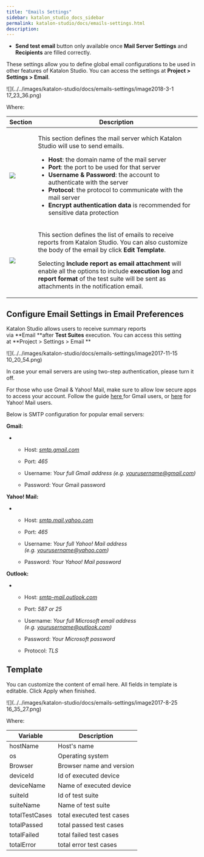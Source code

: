 ```yaml
---
title: "Emails Settings" 
sidebar: katalon_studio_docs_sidebar
permalink: katalon-studio/docs/emails-settings.html 
description: 
---
```

*   **Send test email** button only available once **Mail Server Settings** and **Recipients** are filled correctly.

These settings allow you to define global email configurations to be used in other features of Katalon Studio. You can access the settings at **Project > Settings > Email**. 

![](../../images/katalon-studio/docs/emails-settings/image2018-3-1 17_23_36.png)

Where:

<table><thead><tr><th>Section</th><th>Description</th></tr></thead><tbody><tr><td><div class="content-wrapper"><p><span class="confluence-embedded-file-wrapper"><img class="confluence-embedded-image" src="../../images/katalon-studio/docs/emails-settings/image2018-3-1 17_25_39.png" data-image-src="/download/attachments/5112244/image2018-3-1%2017%3A25%3A39.png?version=1&amp;modificationDate=1519899940000&amp;api=v2" data-unresolved-comment-count="0" data-linked-resource-id="13697365" data-linked-resource-version="1" data-linked-resource-type="attachment" data-linked-resource-default-alias="image2018-3-1 17:25:39.png" data-base-url="https://docs.katalon.com" data-linked-resource-content-type="image/png" data-linked-resource-container-id="5112244" data-linked-resource-container-version="6"></span></p></div></td><td><p>This section defines the mail server which Katalon Studio will use to send emails.</p><ul><li><strong>Host</strong>: the domain name of the mail server</li><li><strong>Port</strong>: the port to be used for that server</li><li><strong>Username &amp; Password</strong>: the account to authenticate with the server</li><li><strong>Protocol</strong>: the protocol to communicate with the mail server</li><li><strong>Encrypt authentication data</strong> is recommended for sensitive data protection</li></ul></td></tr><tr><td><div class="content-wrapper"><p><span class="confluence-embedded-file-wrapper"><img class="confluence-embedded-image" src="../../images/katalon-studio/docs/emails-settings/image2017-11-15 9_43_0.png" data-image-src="/download/attachments/5112244/image2017-11-15%209%3A43%3A0.png?version=1&amp;modificationDate=1510713781000&amp;api=v2" data-unresolved-comment-count="0" data-linked-resource-id="5119082" data-linked-resource-version="1" data-linked-resource-type="attachment" data-linked-resource-default-alias="image2017-11-15 9:43:0.png" data-base-url="https://docs.katalon.com" data-linked-resource-content-type="image/png" data-linked-resource-container-id="5112244" data-linked-resource-container-version="6"></span></p></div></td><td><p>This section defines the list of emails to receive reports from Katalon Studio. You can also customize the body of the email by click <strong>Edit Template</strong>.</p><p>Selecting <strong>Include report as email attachment</strong> will enable all the options to include <span><strong>execution log</strong> and <strong>report format</strong> of the test suite will be sent as attachments in the notification email.</span></p></td></tr></tbody></table>

Configure Email Settings in Email Preferences
---------------------------------------------

Katalon Studio allows users to receive summary reports via **Email **after **Test Suites** execution. You can access this setting at **Project > Settings > Email **

![](../../images/katalon-studio/docs/emails-settings/image2017-11-15 10_20_54.png)

In case your email servers are using two-step authentication, please turn it off.

For those who use Gmail & Yahoo! Mail, make sure to allow low secure apps to access your account. Follow the guide [here ](https://support.google.com/accounts/answer/6010255)for Gmail users, or [here](https://help.yahoo.com/kb/account/SLN27791.html) for Yahoo! Mail users.

Below is SMTP configuration for popular email servers:

**Gmail:**

*   *   Host: _[smtp.gmail.com](http://smtp.gmail.com/)_
        
    *   Port: _465_
        
    *   Username: _Your full Gmail address (e.g. [yourusername@gmail.com](mailto:yourusername@gmail.com))_
        
    *   Password: Your Gmail password
        

**Yahoo! Mail:**

*   *   Host: _[smtp.mail.yahoo.com](http://smtp.mail.yahoo.com/)_
        
    *   Port: _465_
        
    *   Username: _Your full Yahoo! Mail address (e.g. [yourusername@yahoo.com](mailto:yourusername@yahoo.com))_
        
    *   Password: _Your Yahoo! Mail password_
        

**Outlook:**

*   *   Host: _[smtp-mail.outlook.com](http://smtp-mail.outlook.com/)_
        
    *   Port: _587 or 25_
        
    *   Username: _Your full Microsoft email address (e.g. [yourusername@outlook.com](mailto:yourusername@outlook.com))_
        
    *   Password: _Your Microsoft password_
        
    *   Protocol: _TLS_
        

Template
--------

You can customize the content of email here. All fields in template is editable. Click Apply when finished.

![](../../images/katalon-studio/docs/emails-settings/image2017-8-25 16_35_27.png)

Where:

<table><thead><tr><th>Variable</th><th>Description</th></tr></thead><tbody><tr><td>hostName</td><td>Host's name</td></tr><tr><td>os</td><td>Operating system</td></tr><tr><td>Browser</td><td>Browser name and version</td></tr><tr><td>deviceId</td><td>Id of executed device</td></tr><tr><td>deviceName</td><td>Name of executed device</td></tr><tr><td>suiteId</td><td>Id of test suite</td></tr><tr><td>suiteName</td><td>Name of test suite</td></tr><tr><td>totalTestCases</td><td>total executed test cases</td></tr><tr><td>totalPassed</td><td>total passed test cases</td></tr><tr><td>totalFailed</td><td>total failed test cases</td></tr><tr><td>totalError</td><td>total error test cases</td></tr></tbody></table>